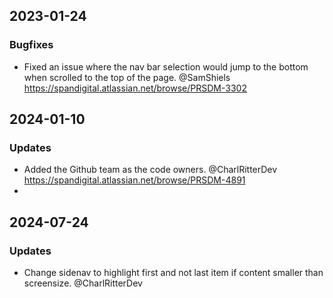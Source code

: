 ## 2023-01-24
### Bugfixes
- Fixed an issue where the nav bar selection would jump to the bottom when scrolled to the top of the page. @SamShiels https://spandigital.atlassian.net/browse/PRSDM-3302

## 2024-01-10
### Updates
- Added the Github team as the code owners. @CharlRitterDev https://spandigital.atlassian.net/browse/PRSDM-4891
-
## 2024-07-24
### Updates
- Change sidenav to highlight first and not last item if content smaller than screensize. @CharlRitterDev
